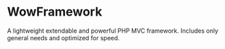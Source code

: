 # WowFramework
A lightweight extendable and powerful PHP MVC framework. Includes only general needs and optimized for speed.
